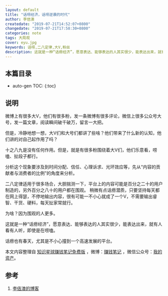 ```yaml
---
layout: default
title: "话唠经济，话唠逆袭的时代"
author: 李佶澳
createdate: "2019-07-21T14:52:07+0800"
changedate: "2019-07-21T17:58:30+0800"
categories: note
tags: 大局观
cover: eyu.jpg
keywords: 话唠,二八定律,大V,粉丝
description: 这就是一种“话痨经济”，愿意表达、能够表达的人其实很少，能表达出来，就有人看有人听，即使是在唠嗑。二八定律适用于很多场合
---
```


## 本篇目录

* auto-gen TOC:
{:toc}

## 说明

微博上有很多大V，他们有很多粉，发一条微博有很多评论，微信上很多公众号大号，发一篇文章，阅读瞬间破千破万，留言一大把。

但是，冷静地想一想，大V们和大号们都讲了些啥？他们带来了什么新的认知，他们讲的对自己起作用了吗？

十之八九是没有任何作用。但是，就是有很多粉围绕着大V们，他们乐意看，唠嗑、扯段子都行。

分析这个现象要涉及到时间分配、信任、心理诉求、光环效应等，先从“内容的贡献者与消费者的比例”的角度来分析。

二八定律适用于很多场合，大胆揣测一下，平台上的内容可能是百分之二十的用户制造的，另外百分之八十的用户都在围观。
稍微有点话痨潜质，只要坚持每天都在网上得瑟，不停地输出内容，很有可能一不小心就成了一个V，不需要输出睿智、干货、硬料，每天扯家常就行。

为啥？因为围观的人更多。

这就是一种“话痨经济”，愿意表达、能够表达的人其实很少，能表达出来，就有人看有人听，即使是在唠嗑。

话痨也有春天，尤其是不小心撞到一个高速发展的平台。

本文内容整理自 [知识星球赚钱笔记免费版](https://t.zsxq.com/aemmQfm) ，微博：[赚钱笔记](https://weibo.com/6876203019/profile?rightmod=1&wvr=6&mod=personinfo&is_all=1) ，微信公众号：[我的资产](https://www.lijiaocn.com/img/invest.jpg)。

## 参考

1. [李佶澳的博客][1]

[1]: https://www.lijiaocn.com "李佶澳的博客"
